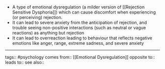 - A type of emotional dysregulation (a milder version of [[Rejection Sensitive Dysphoria]]) which can cause discomfort when experiencing (or perceiving) rejection.
- It can lead to severe anxiety from the anticipation of rejection, and trouble seeing non-positive interactions (such as neutral or vague reactions) as anything but rejection
- It can lead to overreaction leading to behaviour that reflects negative emotions like anger, range, extreme sadness, and severe anxiety

---

tags:: #psychology
comes from:: [[Emotional Dysregulation]]
opposite to::
leads to::
see also::
